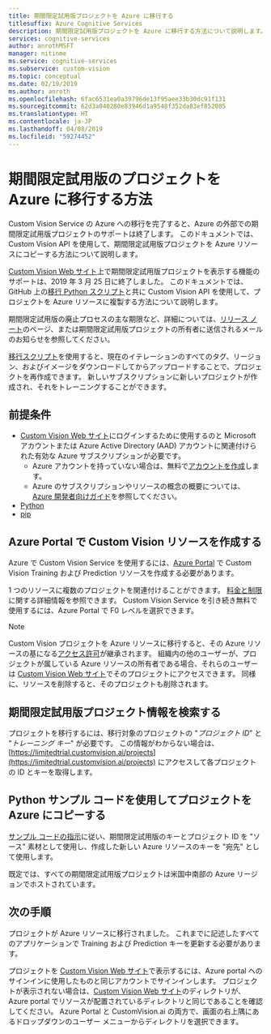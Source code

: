 ```yaml
---
title: 期間限定試用版プロジェクトを Azure に移行する
titlesuffix: Azure Cognitive Services
description: 期間限定試用版プロジェクトを Azure に移行する方法について説明します。
services: cognitive-services
author: anrothMSFT
manager: nitinme
ms.service: cognitive-services
ms.subservice: custom-vision
ms.topic: conceptual
ms.date: 02/19/2019
ms.author: anroth
ms.openlocfilehash: 6fac6531ea0a39796de13f95aee33b30dc91f131
ms.sourcegitcommit: 62d3a040280e83946d1a9548f352da83ef852085
ms.translationtype: HT
ms.contentlocale: ja-JP
ms.lasthandoff: 04/08/2019
ms.locfileid: "59274452"
---
```

# <a name="how-to-move-your-limited-trial-project-to-azure"></a>期間限定試用版のプロジェクトを Azure に移行する方法

Custom Vision Service の Azure への移行を完了すると、Azure の外部での期間限定試用版プロジェクトのサポートは終了します。 このドキュメントでは、Custom Vision API を使用して、期間限定試用版プロジェクトを Azure リソースにコピーする方法について説明します。

[Custom Vision Web サイト](https://customvision.ai)上で期間限定試用版プロジェクトを表示する機能のサポートは、2019 年 3 月 25 日に終了しました。 このドキュメントでは、GitHub 上の[移行 Python スクリプト](https://github.com/Azure-Samples/custom-vision-move-project)と共に Custom Vision API を使用して、プロジェクトを Azure リソースに複製する方法について説明します。

期間限定試用版の廃止プロセスの主な期限など、詳細については、[リリース ノート](https://docs.microsoft.com/azure/cognitive-services/custom-vision-service/release-notes#february-25-2019)のページ、または期間限定試用版プロジェクトの所有者に送信されるメールのお知らせを参照してください。

[移行スクリプト](https://github.com/Azure-Samples/custom-vision-move-project)を使用すると、現在のイテレーションのすべてのタグ、リージョン、およびイメージをダウンロードしてからアップロードすることで、プロジェクトを再作成できます。 新しいサブスクリプションに新しいプロジェクトが作成され、それをトレーニングすることができます。

## <a name="prerequisites"></a>前提条件

- [Custom Vision Web サイト](https://customvision.ai)にログインするために使用するのと Microsoft アカウントまたは Azure Active Directory (AAD) アカウントに関連付けられた有効な Azure サブスクリプションが必要です。 
    - Azure アカウントを持っていない場合は、無料で[アカウントを作成](https://azure.microsoft.com/free/)します。
    - Azure のサブスクリプションやリソースの概念の概要については、[Azure 開発者向けガイド](https://docs.microsoft.com/azure/guides/developer/azure-developer-guide#manage-your-subscriptions)を参照してください。
-  [Python](https://www.python.org/downloads/)
- [pip](https://pip.pypa.io/en/stable/installing/)

## <a name="create-custom-vision-resources-in-the-azure-portal"></a>Azure Portal で Custom Vision リソースを作成する

Azure で Custom Vision Service を使用するには、[Azure Portal](https://portal.azure.com/?microsoft_azure_marketplace_ItemHideKey=microsoft_azure_cognitiveservices_customvision#create/Microsoft.CognitiveServicesCustomVision) で Custom Vision Training および Prediction リソースを作成する必要があります。 

1 つのリソースに複数のプロジェクトを関連付けることができます。 [料金と制限](https://docs.microsoft.com/azure/cognitive-services/custom-vision-service/limits-and-quotas)に関する詳細情報を参照できます。 Custom Vision Service を引き続き無料で使用するには、Azure Portal で F0 レベルを選択できます。 

> [!NOTE]
> Custom Vision プロジェクトを Azure リソースに移行すると、その Azure リソースの基になる[アクセス許可]( https://docs.microsoft.com/azure/role-based-access-control/role-assignments-portal)が継承されます。 組織内の他のユーザーが、プロジェクトが属している Azure リソースの所有者である場合、それらのユーザーは [Custom Vision Web サイト](https://customvision.ai)でそのプロジェクトにアクセスできます。 同様に、リソースを削除すると、そのプロジェクトも削除されます。  

## <a name="find-your-limited-trial-project-information"></a>期間限定試用版プロジェクト情報を検索する

プロジェクトを移行するには、移行対象のプロジェクトの "_プロジェクト ID_" と "_トレーニング キー_" が必要です。 この情報がわからない場合は、[https://limitedtrial.customvision.ai/projects](https://limitedtrial.customvision.ai/projects) にアクセスして各プロジェクトの ID とキーを取得します。 

## <a name="use-the-python-sample-code-to-copy-your-project-to-azure"></a>Python サンプル コードを使用してプロジェクトを Azure にコピーする

[サンプル コードの指示](https://github.com/Azure-Samples/custom-vision-move-project)に従い、期間限定試用版のキーとプロジェクト ID を "ソース" 素材として使用し、作成した新しい Azure リソースのキーを "宛先" として使用します。

既定では、すべての期間限定試用版プロジェクトは米国中南部の Azure リージョンでホストされています。

## <a name="next-steps"></a>次の手順

プロジェクトが Azure リソースに移行されました。 これまでに記述したすべてのアプリケーションで Training および Prediction キーを更新する必要があります。

プロジェクトを [Custom Vision Web サイト](https://customvision.ai)で表示するには、Azure portal へのサインインに使用したものと同じアカウントでサインインします。 プロジェクトが表示されない場合は、[Custom Vision Web サイト](https://customvision.ai)のディレクトリが、Azure portal でリソースが配置されているディレクトリと同じであることを確認してください。 Azure Portal と CustomVision.ai の両方で、画面の右上隅にあるドロップダウンのユーザー メニューからディレクトリを選択できます。